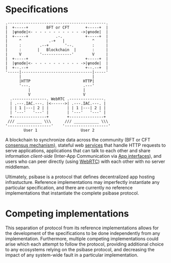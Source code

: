 # Specifications

```svgbob
.-------------------------------------------.
|  +-----+        BFT or CFT       +-----+  |
|  |ψnode|<- - - - - - - - - - - ->|ψnode|  |
|  +-----+            .-.          +-----+  |
|     ^            .-+   |            ^     |
|     :        .--+       '--.        :     |
|     :       |   Blockchain  |       :     |
|     V        '-------------'        V     |
|  +-----+                         +-----+  |
|  |ψnode|<- - - - - - - - - - - ->|ψnode|  |
|  +--.--+                         +--.--+  |
'-----|-------------------------------|-----'
      |                               |
      |HTTP                       HTTP|
      '---.                       .---'
          |                       |
          V                       V
  .---------------. WebRTC .---------------.
  | .---.IAC.---. |<------>| .---.IAC.---. |
  | | 1 |---| 2 | |        | | 1 |---| 2 | |
  | '---'   '---' |        | '---'   '---' |
  +---------------+        +---------------+
 /// ___________ \\\      /// ___________ \\\
'-------------------'    '-------------------'
        User 1                   User 2
```

A blockchain to synchronize data across the community (BFT or CFT [consensus mechanism](./blockchain/peer-consensus/README.md)), stateful web [services](./blockchain/services.md) that handle HTTP requests to serve applications, applications that can talk to each other and share information *client-side* (Inter-App Communication via [App interfaces](./app-architecture/app-interfaces.md)), and users who can peer directly (using [WebRTC](https://webrtc.org/)) with each other with no server middleman.

Ultimately, psibase is a protocol that defines decentralized app hosting infrastucture. Reference implementations may imperfectly instantiate any particular specification, and there are currently no reference implementations that instantiate the complete psibase protocol.

# Competing implementations

This separation of protocol from its reference implementations allows for the development of the specifications to be done independently from any implementation. Furthermore, multiple competing implementations could arise which each attempt to follow the protocol, providing additional choice to any ecosystems relying on the psibase protocol, and decreasing the impact of any system-wide fault in a particular implementation.
